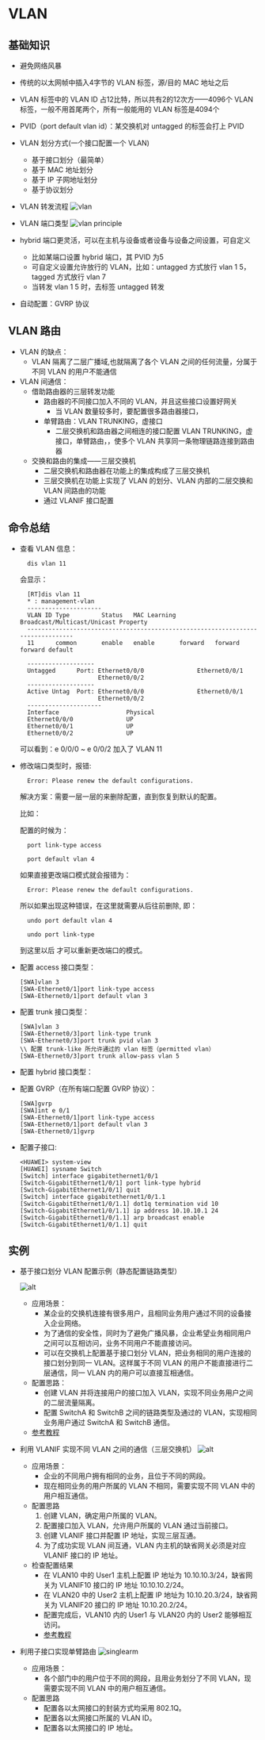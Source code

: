 # VLAN

## 基础知识

- 避免网络风暴
- 传统的以太网帧中插入4字节的 VLAN 标签，源/目的 MAC 地址之后
- VLAN 标签中的 VLAN ID 占12比特，所以共有2的12次方——4096个 VLAN 标签，一般不用首尾两个，所有一般能用的 VLAN 标签是4094个
- PVID（port default vlan id）：某交换机对 untagged 的标签会打上 PVID
- VLAN 划分方式(一个接口配置一个 VLAN)
  - 基于接口划分（最简单）
  - 基于 MAC 地址划分
  - 基于 IP 子网地址划分
  - 基于协议划分
- VLAN 转发流程
![vlan](http://ooy7h5h7x.bkt.clouddn.com/vlan.jpg)
- VLAN 端口类型
![vlan principle](http://ooy7h5h7x.bkt.clouddn.com/vlan%20principle.PNG)
- hybrid 端口更灵活，可以在主机与设备或者设备与设备之间设置，可自定义
  - 比如某端口设置 hybrid 端口，其 PVID 为5
  - 可自定义设置允许放行的 VLAN，比如：untagged 方式放行 vlan 1 5，tagged 方式放行 vlan 7
  - 当转发 vlan 1 5 时，去标签 untagged 转发

- 自动配置：GVRP 协议

## VLAN 路由

- VLAN 的缺点：
  - VLAN 隔离了二层广播域,也就隔离了各个 VLAN 之间的任何流量，分属于不同 VLAN 的用户不能通信
- VLAN 间通信：
  - 借助路由器的三层转发功能
    - 路由器的不同接口加入不同的 VLAN，并且这些接口设置好网关
      - 当 VLAN 数量较多时，要配置很多路由器接口，
    - 单臂路由：VLAN TRUNKING，虚接口
      - 二层交换机和路由器之间相连的接口配置 VLAN TRUNKING，虚接口，单臂路由，，使多个 VLAN 共享同一条物理链路连接到路由器
  - 交换和路由的集成——三层交换机
    - 二层交换机和路由器在功能上的集成构成了三层交换机
    - 三层交换机在功能上实现了 VLAN 的划分、VLAN 内部的二层交换和 VLAN 间路由的功能
    - 通过 VLANIF 接口配置

## 命令总结

- 查看 VLAN 信息：

        dis vlan 11

  会显示：

        [RT]dis vlan 11
        * : management-vlan
        ---------------------
        VLAN ID Type         Status   MAC Learning Broadcast/Multicast/Unicast Property 
        --------------------------------------------------------------------------------
        11      common       enable   enable       forward   forward   forward default  

        -------------------
        Untagged      Port: Ethernet0/0/0               Ethernet0/0/1               
                            Ethernet0/0/2               
        -------------------
        Active Untag  Port: Ethernet0/0/0               Ethernet0/0/1               
                            Ethernet0/0/2               
        ---------------------
        Interface                   Physical 
        Ethernet0/0/0               UP      
        Ethernet0/0/1               UP      
        Ethernet0/0/2               UP      

  可以看到：e 0/0/0 ~ e 0/0/2 加入了 VLAN 11          

- 修改端口类型时，报错:

        Error: Please renew the default configurations.

    解决方案：需要一层一层的来删除配置，直到恢复到默认的配置。

    比如：

    配置的时候为：

        port link-type access

        port default vlan 4

    如果直接更改端口模式就会报错为：

        Error: Please renew the default configurations.

    所以如果出现这种错误，在这里就需要从后往前删除, 即：

        undo port default vlan 4

        undo port link-type

    到这里以后 才可以重新更改端口的模式。

- 配置 access 接口类型：

      [SWA]vlan 3
      [SWA-Ethernet0/1]port link-type access
      [SWA-Ethernet0/1]port default vlan 3
- 配置 trunk 接口类型：

      [SWA]vlan 3
      [SWA-Ethernet0/3]port link-type trunk
      [SWA-Ethernet0/3]port trunk pvid vlan 3
      \\ 配置 trunk-like 所允许通过的 vlan 标签（permitted vlan）
      [SWA-Ethernet0/3]port trunk allow-pass vlan 5 
- 配置 hybrid 接口类型：
- 配置 GVRP（在所有端口配置 GVRP 协议）：

      [SWA]gvrp
      [SWA]int e 0/1
      [SWA-Ethernet0/1]port link-type access
      [SWA-Ethernet0/1]port default vlan 3
      [SWA-Ethernet0/1]gvrp
- 配置子接口:

      <HUAWEI> system-view
      [HUAWEI] sysname Switch
      [Switch] interface gigabitethernet1/0/1
      [Switch-GigabitEthernet1/0/1] port link-type hybrid
      [Switch-GigabitEthernet1/0/1] quit
      [Switch] interface gigabitethernet1/0/1.1
      [Switch-GigabitEthernet1/0/1.1] dot1q termination vid 10
      [Switch-GigabitEthernet1/0/1.1] ip address 10.10.10.1 24
      [Switch-GigabitEthernet1/0/1.1] arp broadcast enable
      [Switch-GigabitEthernet1/0/1.1] quit

## 实例

- 基于接口划分 VLAN 配置示例（静态配置链路类型）

  ![alt](http://www.023wg.com/content/uploadfile/201601/41a41452930324.png)

  - 应用场景：
    - 某企业的交换机连接有很多用户，且相同业务用户通过不同的设备接入企业网络。
    - 为了通信的安全性，同时为了避免广播风暴，企业希望业务相同用户之间可以互相访问，业务不同用户不能直接访问。
    - 可以在交换机上配置基于接口划分 VLAN，把业务相同的用户连接的接口划分到同一 VLAN。这样属于不同 VLAN 的用户不能直接进行二层通信，同一 VLAN 内的用户可以直接互相通信。
  - 配置思路：
    - 创建 VLAN 并将连接用户的接口加入 VLAN，实现不同业务用户之间的二层流量隔离。
    - 配置 SwitchA 和 SwitchB 之间的链路类型及通过的 VLAN，实现相同业务用户通过 SwitchA 和 SwitchB 通信。
  - [参考教程](http://www.023wg.com/vlan/126.html)
- 利用 VLANIF 实现不同 VLAN 之间的通信（三层交换机）
  ![alt](http://www.023wg.com/content/uploadfile/201601/4f701453453169.png)
  - 应用场景：
    - 企业的不同用户拥有相同的业务，且位于不同的网段。
    - 现在相同业务的用户所属的 VLAN 不相同，需要实现不同 VLAN 中的用户相互通信。
  - 配置思路
    1. 创建 VLAN，确定用户所属的 VLAN。
    1. 配置接口加入 VLAN，允许用户所属的 VLAN 通过当前接口。
    1. 创建 VLANIF 接口并配置 IP 地址，实现三层互通。
    1. 为了成功实现 VLAN 间互通，VLAN 内主机的缺省网关必须是对应 VLANIF 接口的 IP 地址。
  - 检查配置结果
    - 在 VLAN10 中的 User1 主机上配置 IP 地址为 10.10.10.3/24，缺省网关为 VLANIF10 接口的 IP 地址 10.10.10.2/24。
    - 在 VLAN20 中的 User2 主机上配置 IP 地址为 10.10.20.3/24，缺省网关为 VLANIF20 接口的 IP 地址 10.10.20.2/24。
    - 配置完成后，VLAN10 内的 User1 与 VLAN20 内的 User2 能够相互访问。
    - [参考教程](http://www.023wg.com/vlan/138.html) 
- 利用子接口实现单臂路由
  ![singlearm](http://ooy7h5h7x.bkt.clouddn.com/singlearm.png)
  - 应用场景：
    - 各个部门中的用户位于不同的网段，且用业务划分了不同 VLAN，现需要实现不同 VLAN 中的用户相互通信。
  - 配置思路
    - 配置各以太网接口的封装方式均采用 802.1Q。
    - 配置各以太网接口所属的 VLAN ID。
    - 配置各以太网接口的 IP 地址。